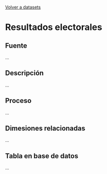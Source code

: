 [Volver a datasets](../datasets.md)

# Resultados electorales

## Fuente
...

## Descripción
...

## Proceso
...

## Dimesiones relacionadas
...

## Tabla en base de datos
...


